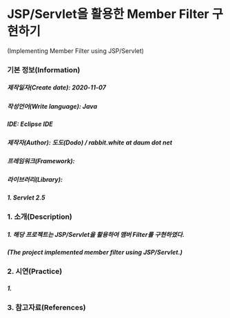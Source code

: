 # JSP/Servlet을 활용한 Member Filter 구현하기
(Implementing Member Filter using JSP/Servlet)

### 기본 정보(Information)
##### 제작일자(Create date): 2020-11-07
##### 작성언어(Write language): Java
##### IDE: Eclipse IDE
##### 제작자(Author): 도도(Dodo) / rabbit.white at daum dot net
##### 프레임워크(Framework): 
##### 라이브러리(Library): 
##### 1. Servlet 2.5 

### 1. 소개(Description)
##### 1. 해당 프로젝트는 JSP/Servlet을 활용하여 맴버 Filter를 구현하였다.
##### (The project implemented member filter using JSP/Servlet.)

### 2. 시연(Practice)
##### 1. 

### 3. 참고자료(References)

